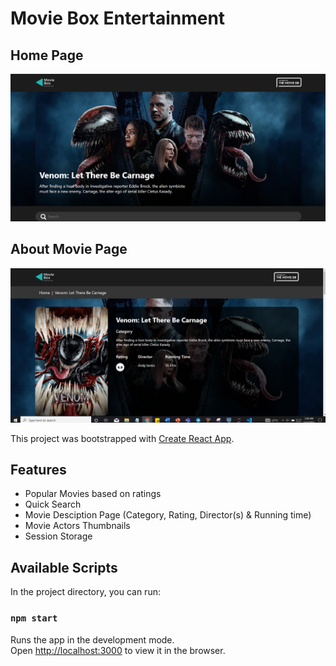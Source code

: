 # Movie Box Entertainment

## Home Page
![Home Page](HomePage.png)


## About Movie Page
![Movie Description](MovieDesc.png)

This project was bootstrapped with [Create React App](https://github.com/facebook/create-react-app).

## Features
 - Popular Movies based on ratings
 - Quick Search 
 - Movie Desciption Page (Category, Rating, Director(s) & Running time)
 - Movie Actors Thumbnails
 - Session Storage

## Available Scripts

In the project directory, you can run:


### `npm start`

Runs the app in the development mode.\
Open [http://localhost:3000](http://localhost:3000) to view it in the browser.

